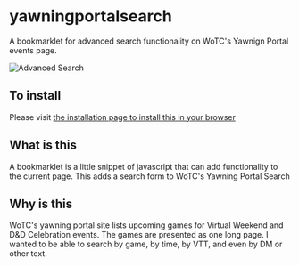 # yawningportalsearch

A bookmarklet for advanced search functionality on WoTC's Yawnign Portal events page.

![Advanced Search](https://gludington.github.io/ypsearch.png)
## To install
Please visit <a href="https://gludington.github.io/yawningportalsearch.html">the installation page to install this in your browser</a>

## What is this
A bookmarklet is a little snippet of javascript that can add functionality to the current page.  This adds a search form to WoTC's Yawning Portal Search
## Why is this
WoTC's yawning portal site lists upcoming games for Virtual Weekend and D&D Celebration events.  The games are presented as one long page.  I wanted to be able to search by game, by time, by VTT, and even by DM or other text.

